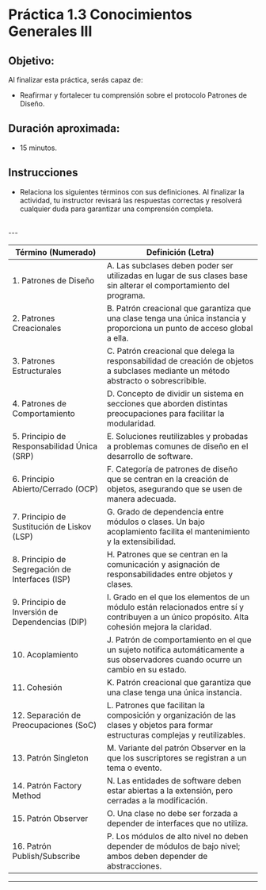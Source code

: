 # Práctica 1.3 Conocimientos Generales III

## Objetivo:

Al finalizar esta práctica, serás capaz de:
- Reafirmar y fortalecer tu comprensión sobre el protocolo Patrones de Diseño.

## Duración aproximada:
- 15 minutos.

## Instrucciones 

- Relaciona los siguientes términos con sus definiciones. Al finalizar la actividad, tu instructor revisará las respuestas correctas y resolverá cualquier duda para garantizar una comprensión completa.


<br/>
---
<br/>


| **Término (Numerado)**         | **Definición (Letra)**                  |
|--------------------------------|-----------------------------------------|
| 1. Patrones de Diseño          | A. Las subclases deben poder ser utilizadas en lugar de sus clases base sin alterar el comportamiento del programa.        |
| 2. Patrones Creacionales       | B. Patrón creacional que garantiza que una clase tenga una única instancia y proporciona un punto de acceso global a ella. |
| 3. Patrones Estructurales      | C. Patrón creacional que delega la responsabilidad de creación de objetos a subclases mediante un método abstracto o sobrescribible. |
| 4. Patrones de Comportamiento  | D. Concepto de dividir un sistema en secciones que aborden distintas preocupaciones para facilitar la modularidad.         |
| 5. Principio de Responsabilidad Única (SRP) | E. Soluciones reutilizables y probadas a problemas comunes de diseño en el desarrollo de software.                  |
| 6. Principio Abierto/Cerrado (OCP) | F. Categoría de patrones de diseño que se centran en la creación de objetos, asegurando que se usen de manera adecuada.  |
| 7. Principio de Sustitución de Liskov (LSP) | G. Grado de dependencia entre módulos o clases. Un bajo acoplamiento facilita el mantenimiento y la extensibilidad. |
| 8. Principio de Segregación de Interfaces (ISP) | H. Patrones que se centran en la comunicación y asignación de responsabilidades entre objetos y clases.           |
| 9. Principio de Inversión de Dependencias (DIP) | I. Grado en el que los elementos de un módulo están relacionados entre sí y contribuyen a un único propósito. Alta cohesión mejora la claridad. |
| 10. Acoplamiento               | J. Patrón de comportamiento en el que un sujeto notifica automáticamente a sus observadores cuando ocurre un cambio en su estado. |
| 11. Cohesión                  | K. Patrón creacional que garantiza que una clase tenga una única instancia.                                             |
| 12. Separación de Preocupaciones (SoC) | L. Patrones que facilitan la composición y organización de las clases y objetos para formar estructuras complejas y reutilizables. |
| 13. Patrón Singleton          | M. Variante del patrón Observer en la que los suscriptores se registran a un tema o evento.                              |
| 14. Patrón Factory Method     | N. Las entidades de software deben estar abiertas a la extensión, pero cerradas a la modificación.                       |
| 15. Patrón Observer           | O. Una clase no debe ser forzada a depender de interfaces que no utiliza.                                              |
| 16. Patrón Publish/Subscribe  | P. Los módulos de alto nivel no deben depender de módulos de bajo nivel; ambos deben depender de abstracciones.         |

--- 

